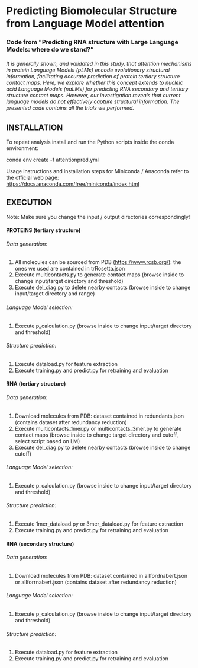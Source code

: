 # Predicting Biomolecular Structure from Language Model attention
### Code from "Predicting RNA structure with Large Language Models: where do we stand?”
###### It is generally shown, and validated in this study, that attention mechanisms in protein Language Models (pLMs) encode evolutionary structural information, facilitating accurate prediction of protein tertiary structure contact maps. Here, we explore whether this concept extends to nucleic acid Language Models (naLMs) for predicting RNA secondary and tertiary structure contact maps. However, our investigation reveals that current language models do not effectively capture structural information. The presented code contains all the trials we performed.


## INSTALLATION

To repeat analysis install and run the Python scripts inside the conda environment:

conda env create -f attentionpred.yml

Usage instructions and installation steps for Miniconda / Anaconda refer to the official web page: https://docs.anaconda.com/free/miniconda/index.html


## EXECUTION

Note: Make sure you change the input / output directories correspondingly!

#### PROTEINS (tertiary structure)

###### Data generation:

1.	All molecules can be sourced from PDB (https://www.rcsb.org/): the ones we used are contained in trRosetta.json
2.	Execute multicontacts.py to generate contact maps (browse inside to change input/target directory and threshold)
3.	Execute del_diag.py to delete nearby contacts (browse inside to change input/target directory and range)

###### Language Model selection:

1.	Execute p_calculation.py (browse inside to change input/target directory and threshold)

###### Structure prediction:

1.	Execute dataload.py for feature extraction
2.	Execute training.py and predict.py for retraining and evaluation

 #### RNA (tertiary structure)

###### Data generation:

1.	Download molecules from PDB: dataset contained in redundants.json (contains dataset after redundancy reduction)
2.	Execute multicontacts_1mer.py or multicontacts_3mer.py to generate contact maps (browse inside to change target directory and cutoff, select script based on LM)
3.	Execute del_diag.py to delete nearby contacts (browse inside to change cutoff)

###### Language Model selection:

1.	Execute p_calculation.py (browse inside to change input/target directory and threshold)

###### Structure prediction:

1.	Execute 1mer_dataload.py or 3mer_dataload.py for feature extraction
2.	Execute training.py and predict.py for retraining and evaluation


#### RNA (secondary structure)

###### Data generation:

1.	Download molecules from PDB: dataset contained in allfordnabert.json or allforrnabert.json (contains dataset after redundancy reduction)

###### Language Model selection:

1.	Execute p_calculation.py (browse inside to change input/target directory and threshold)

###### Structure prediction:

1.	Execute dataload.py for feature extraction
2.	Execute training.py and predict.py for retraining and evaluation
